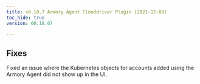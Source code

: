 ```yaml
---
title: v0.10.7 Armory Agent Clouddriver Plugin (2021-12-03)
toc_hide: true
version: 00.10.07

---
```


## Fixes

Fixed an issue where the Kubernetes objects for accounts added using the Armory Agent did not show up in the UI.